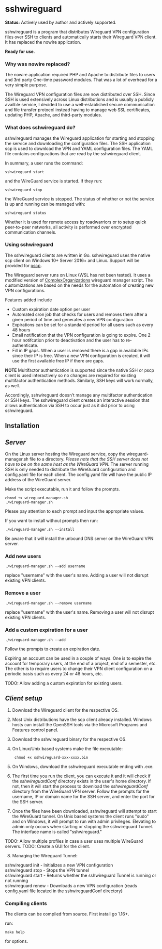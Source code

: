 # sshwireguard

**Status:** Actively used by author and actively supported.

sshwireguard is a program that distributes Wireguard VPN configuration files over SSH to clients and automatically starts their Wireguard VPN client.  It has replaced the nowire application.

**Ready for use.**

### Why was nowire replaced?

The nowire application required PHP and Apache to distribute files to users and 3rd party One-time password modules. That was a lot of overhead for a very simple purpose.

The Wireguard VPN configuration files are now distributed over SSH. Since SSH is used extensively across Linux distributions and is usually a publicly availble service, I decided to use a well-established secure communication and file transfer protocol instead having to manage web SSL certificates, updating PHP, Apache, and third-party modules.

### What does sshwireguard do?

sshwireguard manages the Wireguard application for starting and stopping the service and downloading the configuration files. The SSH application scp is used to download the VPN and YAML configuration files.  The YAML file contains configurations that are read by the sshwireguard client.

In summary, a user runs the command:

    sshwireguard start

and the WireGuard service is started. If they run:

    sshwireguard stop

the WireGuard service is stopped.  The status of whether or not the service is up and running can be managed with:

    sshwireguard status

Whether it is used for remote access by roadwarriors or to setup quick peer-to-peer networks, all activity is performed over encrypted communication channels.

### Using sshwireguard

The sshwireguard clients are written in Go.  sshwireguard uses the native scp client on Windows 10+ Server 2016+ and Linux.  Support will be provided for [pscp](https://www.chiark.greenend.org.uk/~sgtatham/putty/latest.html).

The Wireguard server runs on Linux (WSL has not been tested).  It uses a modified version of [ComplexOrganizations](https://github.com/complexorganizations/wireguard-manager) wireguard manager script.  The customizations are based on the needs for the automation of creating new VPN configurations.

Features added include

- Custom expiration date option per user
- Automated cron job that checks for users and removes them after a given period of time and generates a new VPN configuration
- Expirations can be set for a standard period for all users such as every 48 hours
- Email notification that the VPN configuration is going to expire.  One 2 hour notifcation prior to deactivation and the user has to re-authenticate.
- Fill in IP gaps. When a user is removed there is a gap in available IPs since their IP is free. When a new VPN configuration is created, it will use the first available free IP if there are gaps.

**NOTE**
Multifactor authentication is supported since the native SSH or pscp client is used interactively so no changes are required for existing multifactor authentication methods. Similarly, SSH keys will work normally, as well.

Accordingly, sshwireguard doesn't manage any multifactor authentication or SSH keys.  The sshwireguard client creates an interactive session that allows authentication via SSH to occur just as it did prior to using sshwireguard.

## Installation

## *Server*

On the Linux server hosting the Wireguard service, copy the wireguard-manager.sh file to a directory.  *Please note that the SSH server does not have to be on the same host as the WireGuard VPN*.  The server running SSH is only needed to distribute the WireGuard configuration and config.yaml file for each client. The config.yaml file will have the public IP address of the WireGuard server.

Make the script executable, run it and follow the prompts.

    chmod +x wireguard-manager.sh
    ./wireguard-manager.sh

Please pay attention to each prompt and input the appropriate values.

If you want to install without prompts then run:

    ./wireguard-manager.sh --install

Be aware that it will install the unbound DNS server on the WireGuard VPN server.

### Add new users

    ./wireguard-manager.sh --add username

replace "username" with the user's name.  Adding a user will not disrupt existing VPN clients.

### Remove a user

    ./wireguard-manager.sh --remove username

replace "username" with the user's name.  Removing a user will not disrupt existing VPN clients.

### Add a custom expiration for a user

    ./wireguard-manager.sh --add

Follow the prompts to create an expiration date.

Expiring an account can be used in a couple of ways.  One is to expire the account for temporary users, at the end of a project, end of a semester, etc.  The other is to require users to change their VPN client configuration on a periodic basis such as every 24 or 48 hours, etc.

TODO: Allow adding a custom expiration for existing users.

## *Client setup*

1. Download the Wireguard client for the respective OS.
2. Most Unix distributions have the scp client already installed.  Windows hosts can install the OpenSSH tools via the Microsoft Programs and Features control panel.

3. Download the sshwireguard binary for the respective OS.

4. On Linux/Unix based systems make the file executable:

        chmod +x sshwireguard-xxx-xxxx.bin

5. On Windows, download the sshwireguard executable ending with .exe.

6. The first time you run the client, you can execute it and it will check if the *sshwireguardConf* directory exists in the user's home directory.  If not, then it will start the process to download the *sshwireguardConf* directory from the WireGuard VPN server.  Follow the prompts for the username, IP or domain name for the SSH server, and enter the port for the SSH server.

7. Once the files have been downloaded, sshwireguard will attempt to start the WireGuard tunnel.  On Unix based systems the client runs "sudo" and on Windows, it will prompt to run with admin privileges.  Elevating to admin only occurs when starting or stopping the sshwireguard Tunnel. The interface name is called "sshwireguard."

TODO: Allow multiple profiles in case a user uses multiple WireGuard servers.
TODO: Create a GUI for the client.

8.  Managing the Wireguard Tunnel:

sshwireguard init - Initializes a new VPN configuration  
sshwireguard stop - Stops the VPN tunnel  
sshwireguard start - Returns whether the sshwireguard Tunnel is running or not running  
sshwireguard renew - Downloads a new VPN configuration (reads config.yaml file located in the sshwireguardConf directory)  

### Compiling clients

The clients can be compiled from source.  First install go 1.16+.

run:

    make help

for options.